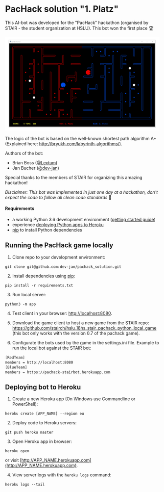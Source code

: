# PacHack solution "1. Platz"

This AI-bot was developed for the "PacHack" hackathon (organised by STAIR - the student 
organization at HSLU). This bot won the first place :trophy:

![Screenshot PacHack](screenshot.png)

The logic of the bot is based on the well-known shortest path algorithm A* (Explained here:
http://bryukh.com/labyrinth-algorithms/).

Authors of the bot:
 - Brian Boss ([@Lextum](https://github.com/Lextum))
 - Jan Bucher ([@dev-jan](https://github.com/dev-jan))

Special thanks to the members of STAIR for organizing this amazing hackathon!

_Disclaimer: This bot was implemented in just one day at a hackathon, don't expect the
code to follow all clean code standards_ :poop:

#### Requirements

* a working Python 3.6 development environment ([getting started guide](http://hackercodex.com/guide/python-development-environment-on-mac-osx/))
* experience [deploying Python apps to Heroku](https://devcenter.heroku.com/articles/getting-started-with-python#introduction)
* [pip](https://pip.pypa.io/en/latest/installing.html) to install Python dependencies

## Running the PacHack game locally

1) Clone repo to your development environment:
```
git clone git@github.com:dev-jan/pachack_solution.git
```

2) Install dependencies using [pip](https://pip.pypa.io/en/latest/installing.html):
```
pip install -r requirements.txt
```

3) Run local server:
```
python3 -m app
```

4) Test client in your browser: [http://localhost:8080](http://localhost:8080).

5) Download the game client to host a new game from the STAIR repo:
https://github.com/stairch/hslu_18hs_stair_pachack_python_local_game (this bot only works
with the version 0.7 of the pachack game).

6) Configurate the bots used by the game in the settings.ini file. Example to run the
local bot against the STAIR bot:
```
[RedTeam]
members = http://localhost:8080
[BlueTeam]
members = https://pachack-stairbot.herokuapp.com
```

## Deploying bot to Heroku

1) Create a new Heroku app (On Windows use Commandline or PowerShell):
```
heroku create [APP_NAME] --region eu
```

2) Deploy code to Heroku servers:
```
git push heroku master
```

3) Open Heroku app in browser:
```
heroku open
```
or visit [http://APP_NAME.herokuapp.com](http://APP_NAME.herokuapp.com).

4) View server logs with the `heroku logs` command:
```
heroku logs --tail
```
